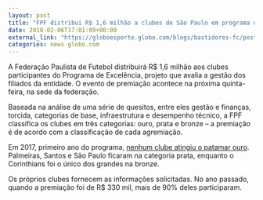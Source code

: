 ```yaml
---
layout: post
title: "FPF distribui R$ 1,6 milhão a clubes de São Paulo em programa de gestão"
date: 2018-02-06T17:01:09+00:00
external_link: "https://globoesporte.globo.com/blogs/bastidores-fc/post/2018/02/06/fpf-distribui-r-16-milhao-a-clubes-de-sao-paulo-em-programa-de-gestao.ghtml"
categories: news globo.com
---
```

 
 
 

 
 
 
 

A Federação Paulista de Futebol distribuirá R$ 1,6 milhão aos clubes participantes do Programa de Excelência, projeto que avalia a gestão dos filiados da entidade. O evento de premiação acontece na próxima quinta-feira, na sede da federação.

 
 
 

Baseada na análise de uma série de quesitos, entre eles gestão e finanças, torcida, categorias de base, infraestrutura e desempenho técnico, a FPF classifica os clubes em três categorias: ouro, prata e bronze – a premiação é de acordo com a classificação de cada agremiação.

 
 
 

Em 2017, primeiro ano do programa, [nenhum clube atingiu o patamar ouro](http://globoesporte.globo.com/sp/futebol/noticia/2017/02/ranking-de-gestao-da-fpf-palmeiras-santos-e-sao-paulo-batem-corinthians.html). Palmeiras, Santos e São Paulo ficaram na categoria prata, enquanto o Corinthians foi o único dos grandes na bronze.

 
 
 
 

Os próprios clubes fornecem as informações solicitadas. No ano passado, quando a premiação foi de R$ 330 mil, mais de 90% deles participaram.

 
 
 
